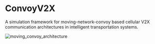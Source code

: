 # ConvoyV2X

A simulation framework for moving-network-convoy based cellular V2X communication architectures in intelligent transportation systems.

![moving_convoy_architecture](https://github.com/tum-air/ConvoyV2X/assets/128901542/e5351b9e-65b1-4368-ad23-54e6adb1bb64)
